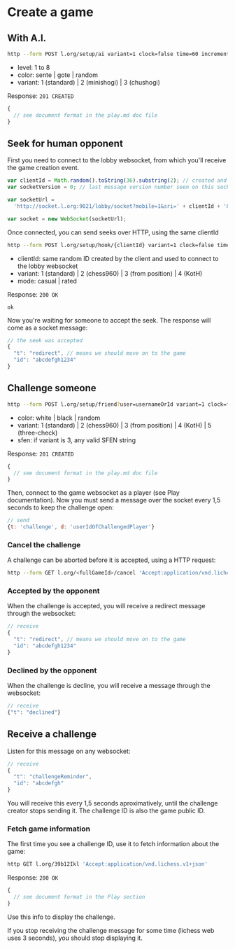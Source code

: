 # Create a game

## With A.I.

```sh
http --form POST l.org/setup/ai variant=1 clock=false time=60 increment=60 level=3 color=random 'Accept:application/vnd.lishogi.v1+json'
```

- level: 1 to 8
- color: sente | gote | random
- variant: 1 (standard) | 2 (minishogi) | 3 (chushogi)

Response: `201 CREATED`

```javascript
{
  // see document format in the play.md doc file
}
```

## Seek for human opponent

First you need to connect to the lobby websocket, from which you'll receive the game creation event.

```javascript
var clientId = Math.random().toString(36).substring(2); // created and stored by the client
var socketVersion = 0; // last message version number seen on this socket. Starts at zero.

var socketUrl =
  'http://socket.l.org:9021/lobby/socket?mobile=1&sri=' + clientId + '&version=' + socketVersion;

var socket = new WebSocket(socketUrl);
```

Once connected, you can send seeks over HTTP, using the same clientId

```sh
http --form POST l.org/setup/hook/{clientId} variant=1 clock=false time=60 increment=60 mode=casual 'Accept:application/vnd.lichess.v1+json'
```

- clientId: same random ID created by the client and used to connect to the lobby websocket
- variant: 1 (standard) | 2 (chess960) | 3 (from position) | 4 (KotH)
- mode: casual | rated

Response: `200 OK`

```
ok
```

Now you're waiting for someone to accept the seek. The response will come as a socket message:

```javascript
// the seek was accepted
{
  "t": "redirect", // means we should move on to the game
  "id": "abcdefgh1234"
}
```

## Challenge someone

```sh
http --form POST l.org/setup/friend?user=usernameOrId variant=1 clock=false time=60 increment=60 color=random 'Accept:application/vnd.lichess.v1+json'
```

- color: white | black | random
- variant: 1 (standard) | 2 (chess960) | 3 (from position) | 4 (KotH) | 5 (three-check)
- sfen: if variant is 3, any valid SFEN string

Response: `201 CREATED`

```javascript
{
  // see document format in the play.md doc file
}
```

Then, connect to the game websocket as a player (see Play documentation).
Now you must send a message over the socket every 1,5 seconds to keep the challenge open:

```javascript
// send
{t: 'challenge', d: 'userIdOfChallengedPlayer'}
```

### Cancel the challenge

A challenge can be aborted before it is accepted, using a HTTP request:

```sh
http --form GET l.org/<fullGameId>/cancel 'Accept:application/vnd.lichess.v1+json'
```

### Accepted by the opponent

When the challenge is accepted, you will receive a redirect message through the websocket:

```javascript
// receive
{
  "t": "redirect", // means we should move on to the game
  "id": "abcdefgh1234"
}
```

### Declined by the opponent

When the challenge is decline, you will receive a message through the websocket:

```javascript
// receive
{"t": "declined"}
```

## Receive a challenge

Listen for this message on any websocket:

```javascript
// receive
{
  "t": "challengeReminder",
  "id": "abcdefgh"
}
```

You will receive this every 1,5 seconds aproximatively, until the challenge creator stops sending it.
The challenge ID is also the game public ID.

### Fetch game information

The first time you see a challenge ID, use it to fetch information about the game:

```sh
http GET l.org/39b12Ikl 'Accept:application/vnd.lichess.v1+json'
```

Response: `200 OK`

```javascript
{
  // see document format in the Play section
}
```

Use this info to display the challenge.

If you stop receiving the challenge message for some time (lichess web uses 3 seconds),
you should stop displaying it.
